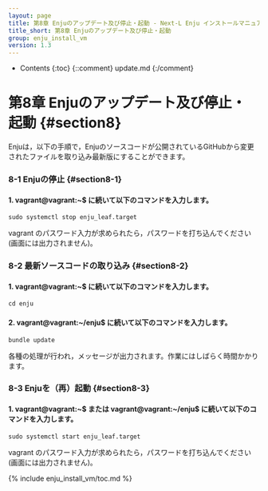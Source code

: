 ```yaml
---
layout: page
title: 第8章 Enjuのアップデート及び停止・起動 - Next-L Enju インストールマニュアル（VirtualBox編）
title_short: 第8章 Enjuのアップデート及び停止・起動
group: enju_install_vm
version: 1.3
---
```


* Contents
{:toc}
{::comment} update.md {:/comment}

第8章 Enjuのアップデート及び停止・起動 {#section8}
====================================

Enjuは，以下の手順で，Enjuのソースコードが公開されているGitHubから変更されたファイルを取り込み最新版にすることができます。

### 8-1 Enjuの停止 {#section8-1}

#### 1. vagrant@vagrant:~$ に続いて以下のコマンドを入力します。

	sudo systemctl stop enju_leaf.target

vagrant のパスワード入力が求められたら，パスワードを打ち込んでください(画面には出力されません)。

### 8-2 最新ソースコードの取り込み {#section8-2}

#### 1. vagrant@vagrant:~$ に続いて以下のコマンドを入力します。

	cd enju

#### 2. vagrant@vagrant:~/enju$ に続いて以下のコマンドを入力します。

	bundle update

各種の処理が行われ，メッセージが出力されます。作業にはしばらく時間かかります。

### 8-3 Enjuを（再）起動 {#section8-3}

#### 1. vagrant@vagrant:~$ または vagrant@vagrant:~/enju$ に続いて以下のコマンドを入力します。

	sudo systemctl start enju_leaf.target

vagrant のパスワード入力が求められたら，パスワードを打ち込んでください(画面には出力されません)。

{% include enju_install_vm/toc.md %}

